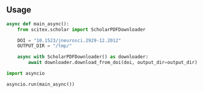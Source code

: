 <!-- ---
!-- Timestamp: 2025-08-15 19:54:28
!-- Author: ywatanabe
!-- File: /home/ywatanabe/proj/SciTeX-Code/src/scitex/scholar/download/README.md
!-- --- -->

## Usage

``` python
async def main_async():
    from scitex.scholar import ScholarPDFDownloader

    DOI = "10.1523/jneurosci.2929-12.2012"
    OUTPUT_DIR = "/tmp/"

    async with ScholarPDFDownloader() as downloader:
        await downloader.download_from_doi(doi, output_dir=output_dir)

import asyncio

asyncio.run(main_async())
```

<!-- EOF -->